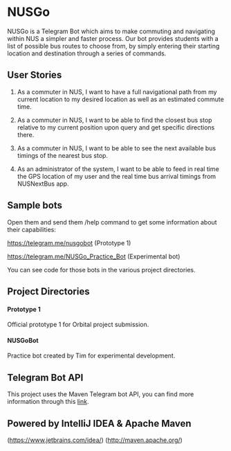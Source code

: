 # NUSGo
NUSGo is a Telegram Bot which aims to make commuting and navigating within NUS a simpler and faster process. Our bot provides students with a list of possible bus routes to choose from, by simply entering their starting location and destination through a series of commands. 

## User Stories
1. As a commuter in NUS, I want to have a full navigational path from my current location to my desired
location as well as an estimated commute time.

2. As a commuter in NUS, I want to be able to find the closest bus stop relative to my current position
upon query and get specific directions there.

3. As a commuter in NUS, I want to be able to see the next available bus timings of the nearest bus stop.

4. As an administrator of the system, I want to be able to feed in real time the GPS location of my user
and the real time bus arrival timings from NUSNextBus app.

## Sample bots
Open them and send them /help command to get some information about their capabilities:

https://telegram.me/nusgobot (Prototype 1)

https://telegram.me/NUSGo_Practice_Bot (Experimental bot)

You can see code for those bots in the various project directories.

## Project Directories
#### Prototype 1
Official prototype 1 for Orbital project submission.
#### NUSGoBot
Practice bot created by Tim for experimental development.

## Telegram Bot API
This project uses the Maven Telegram bot API, you can find more information through this [link](https://github.com/rubenlagus/TelegramBots).

## Powered by IntelliJ IDEA & Apache Maven
(https://www.jetbrains.com/idea/)
(http://maven.apache.org/)
